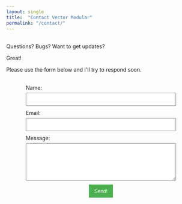 ```yaml
---
layout: single
title:  "Contact Vector Modular"
permalink: "/contact/"
---
```

<br>
Questions? Bugs? Want to get updates?  

Great!  

Please use the form below and I'll try to respond soon.
<br>
<br>
<!-- Contact Form -->
<form action="https://formspree.io/f/mnnqqrlw" method="POST" style="max-width: 400px; margin: auto;">
  <label style="display: block; margin-bottom: 10px;">
    Name:
    <input type="text" name="name" required style="width: 100%; padding: 8px; margin-top: 5px;"/>
  </label>
  <label style="display: block; margin-bottom: 10px;">
    Email:
    <input type="email" name="email" required style="width: 100%; padding: 8px; margin-top: 5px;"/>
  </label>
  <label style="display: block; margin-bottom: 10px;">
    Message:
    <textarea name="message" required style="width: 100%; padding: 8px; margin-top: 5px; height: 100px;"></textarea>
  </label>
  <div style="text-align: center;">
  <button type="submit" style="padding: 10px 15px; background-color: #4CAF50; color: white; border: none; cursor: pointer;">Send!</button>
  </div>
</form>
